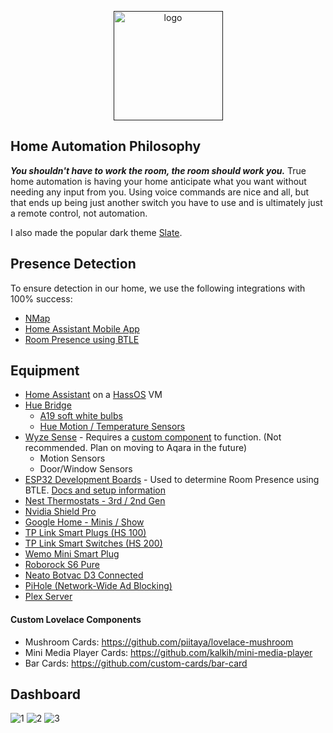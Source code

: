 <p align="center">
  <a href=""><img src="https://www.home-assistant.io/images/home-assistant-logo.svg" alt="logo" width="175"></a>
</p>

## Home Automation Philosophy
***You shouldn't have to work the room, the room should work you.*** True home automation is having your home anticipate what you want without needing any input from you. Using voice commands are nice and all, but that ends up being just another switch you have to use and is ultimately just a remote control, not automation.

I also made the popular dark theme [Slate](https://github.com/seangreen2/slate_theme).

## Presence Detection
To ensure detection in our home, we use the following integrations with 100% success:
- [NMap](https://www.home-assistant.io/integrations/nmap_tracker/)
- [Home Assistant Mobile App](https://www.home-assistant.io/integrations/mobile_app/)
- [Room Presence using BTLE](https://jptrsn.github.io/ESP32-mqtt-room/)

## Equipment
- [Home Assistant](https://www.home-assistant.io/) on a [HassOS](https://www.home-assistant.io/hassio/installation/) VM
- [Hue Bridge](https://amzn.to/30v9YND)
  - [A19 soft white bulbs](https://amzn.to/2LIFW4F)
  - [Hue Motion / Temperature Sensors](https://amzn.to/2JmF1FE)
- [Wyze Sense](https://wyze.com/wyze-sense.html) - Requires a [custom component](https://github.com/kevinvincent/ha-wyzesense) to function. (Not recommended. Plan on moving to Aqara in the future)
  - Motion Sensors
  - Door/Window Sensors
- [ESP32 Development Boards](https://amazon.com/gp/product/B086MLNH7N/) - Used to determine Room Presence using BTLE. [Docs and setup information](https://jptrsn.github.io/ESP32-mqtt-room/)
- [Nest Thermostats - 3rd / 2nd Gen](https://amzn.to/2YELTn2)
- [Nvidia Shield Pro](https://smile.amazon.com/gp/product/B07YP9FBMM)
- [Google Home - Minis / Show](https://store.google.com/product/google_home_mini)
- [TP Link Smart Plugs (HS 100)](https://amzn.to/2XAKm4J)
- [TP Link Smart Switches (HS 200)](https://amzn.to/2Xyo8vy)
- [Wemo Mini Smart Plug](https://amzn.to/2JmSkpw)
- [Roborock S6 Pure](https://smile.amazon.com/gp/product/B084Z5P2BX)
- [Neato Botvac D3 Connected](https://amzn.to/30oP7v8)
- [PiHole (Network-Wide Ad Blocking)](https://pi-hole.net/)
- [Plex Server](https://www.plex.tv/)

#### Custom Lovelace Components
- Mushroom Cards: https://github.com/piitaya/lovelace-mushroom
- Mini Media Player Cards: https://github.com/kalkih/mini-media-player
- Bar Cards: https://github.com/custom-cards/bar-card

## Dashboard
![1](https://i.imgur.com/DpQZ6eq.png)
![2](https://i.imgur.com/n3ApBNK.png)
![3](https://i.imgur.com/pnEflUd.jpg)

